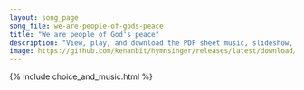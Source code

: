 ```yaml
---
layout: song_page
song_file: we-are-people-of-gods-peace
title: "We are people of God's peace"
description: "View, play, and download the PDF sheet music, slideshow, and audio. Lyrics: We are people of God's peace as a new creation. Love unites and strengthens us at this celebration. Sons and daughters of the Lord, serving one anothe... english christian 4part chords"
image: https://github.com/kenanbit/hymnsinger/releases/latest/download/we-are-people-of-gods-peace-trad.png
---
```


{% include choice_and_music.html %}
